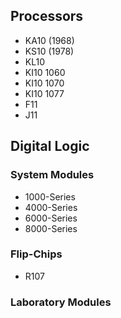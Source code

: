 ## Processors
- KA10 (1968)
- KS10 (1978)
- KL10
- KI10 1060
- KI10 1070
- KI10 1077
- F11
- J11

## Digital Logic
### System Modules
- 1000-Series
- 4000-Series
- 6000-Series
- 8000-Series
### Flip-Chips
- R107
### Laboratory Modules
